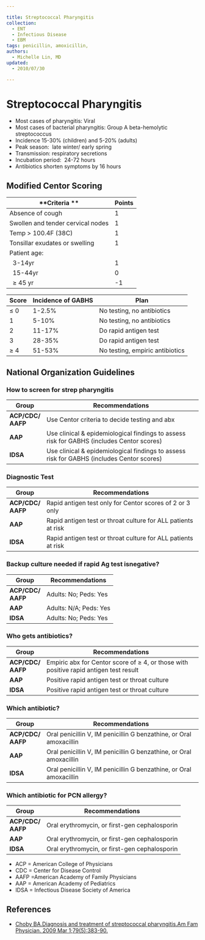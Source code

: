 ```yaml
---

title: Streptococcal Pharyngitis
collection:
  - ENT
  - Infectious Disease
  - EBM
tags: penicillin, amoxicillin,
authors:
  - Michelle Lin, MD
updated:
  - 2010/07/30

---
```


# Streptococcal Pharyngitis

-   Most cases of pharyngitis: Viral
-   Most cases of bacterial pharyngitis: Group A beta-hemolytic streptococcus
-   Incidence 15-30% (children) and 5-20% (adults) 
-   Peak season:  late winter/ early spring
-   Transmission: respiratory secretions
-   Incubation period:  24-72 hours
-   Antibiotics shorten symptoms by 16 hours

## Modified Centor Scoring

| **Criteria **                     | **Points** |
|-----------------------------------|------------|
| Absence of cough                  | 1          |
| Swollen and tender cervical nodes | 1          |
| Temp &gt; 100.4F (38C)            | 1          |
| Tonsillar exudates or swelling    | 1          |
| Patient age:                      |            |
|   3-14yr                          | 1          |
|   15-44yr                         | 0          |
|   ≥ 45 yr                         | -1         |

| **Score** | **Incidence of GABHS** | **Plan**                        |
|-----------|------------------------|---------------------------------|
| ≤ 0       | 1-2.5%                 | No testing, no antibiotics      |
| 1         | 5-10%                  | No testing, no antibiotics      |
| 2         | 11-17%                 | Do rapid antigen test           |
| 3         | 28-35%                 | Do rapid antigen test           |
| ≥ 4       | 51-53%                 | No testing, empiric antibiotics |

## National Organization Guidelines

### How to screen for strep pharyngitis

| Group                 | Recommendations          |
|-----------------------|--------------------------|
| **ACP/CDC/<br>AAFP**  | Use Centor criteria to decide testing and abx |
| **AAP**               | Use clinical & epidemiological findings to assess risk for GABHS (includes Centor scores) |
| **IDSA**              | Use clinical & epidemiological findings to assess risk for GABHS (includes Centor scores) |

### Diagnostic Test

| Group                 | Recommendations          |
|-----------------------|--------------------------|
| **ACP/CDC/<br>AAFP**  | Rapid antigen test only for Centor scores of 2 or 3 only|
| **AAP**               | Rapid antigen test or throat culture for ALL patients at risk |
| **IDSA**              | Rapid antigen test or throat culture for ALL patients at risk |

### Backup culture needed if rapid Ag test isnegative?

| Group                 | Recommendations          |
|-----------------------|--------------------------|
| **ACP/CDC/<br>AAFP**  | Adults: No; Peds: Yes |
| **AAP**               | Adults: N/A; Peds: Yes |
| **IDSA**              | Adults: No; Peds: Yes |

### Who gets antibiotics?

| Group                 | Recommendations          |
|-----------------------|--------------------------|
| **ACP/CDC/<br>AAFP**  | Empiric abx for Centor score of ≥ 4, or those with positive rapid antigen test result |
| **AAP**               | Positive rapid antigen test or throat culture |
| **IDSA**              | Positive rapid antigen test or throat culture |

### Which antibiotic?

| Group                 | Recommendations          |
|-----------------------|--------------------------|
| **ACP/CDC/<br>AAFP**  | Oral <span class="drug">penicillin</span> V, IM <span class="drug">penicillin</span> G benzathine, or Oral <span class="drug">amoxacillin</span> |
| **AAP**               | Oral <span class="drug">penicillin</span> V, IM <span class="drug">penicillin</span> G benzathine, or Oral <span class="drug">amoxacillin</span> |
| **IDSA**              | Oral <span class="drug">penicillin</span> V, IM <span class="drug">penicillin</span> G benzathine, or Oral <span class="drug">amoxacillin</span> |


### Which antibiotic for PCN allergy?

| Group                 | Recommendations          |
|-----------------------|--------------------------|
| **ACP/CDC/<br>AAFP**  | Oral <span class="drug">erythromycin</span>, or first-gen cephalosporin |
| **AAP**               | Oral <span class="drug">erythromycin</span>, or first-gen cephalosporin |
| **IDSA**              | Oral <span class="drug">erythromycin</span>, or first-gen cephalosporin |


-   ACP = American College of Physicians
-   CDC = Center for Disease Control
-   AAFP =American Academy of Family Physicians
-   AAP = American Academy of Pediatrics
-   IDSA = Infectious Disease Society of America 

## References

-   [Choby BA.Diagnosis and treatment of streptococcal pharyngitis.Am Fam Physician. 2009 Mar 1;79(5):383-90.](http://www.ncbi.nlm.nih.gov/pubmed/?term=19275067)

